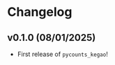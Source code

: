 # Changelog

<!--next-version-placeholder-->

## v0.1.0 (08/01/2025)

- First release of `pycounts_kegao`!